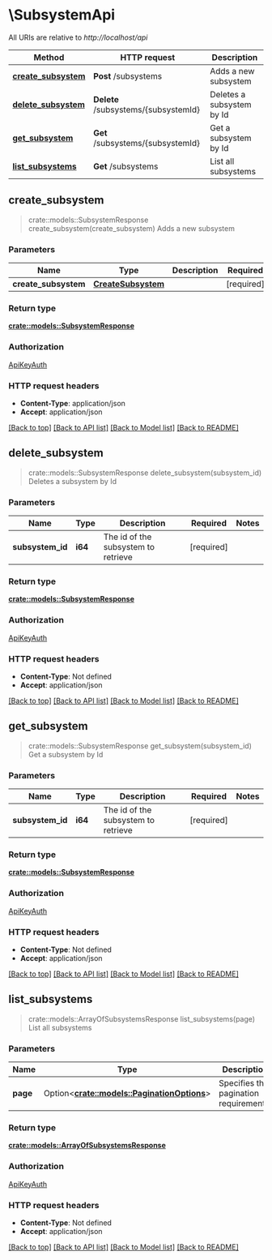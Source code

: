# \SubsystemApi

All URIs are relative to *http://localhost/api*

Method | HTTP request | Description
------------- | ------------- | -------------
[**create_subsystem**](SubsystemApi.md#create_subsystem) | **Post** /subsystems | Adds a new subsystem
[**delete_subsystem**](SubsystemApi.md#delete_subsystem) | **Delete** /subsystems/{subsystemId} | Deletes a subsystem by Id
[**get_subsystem**](SubsystemApi.md#get_subsystem) | **Get** /subsystems/{subsystemId} | Get a subsystem by Id
[**list_subsystems**](SubsystemApi.md#list_subsystems) | **Get** /subsystems | List all subsystems



## create_subsystem

> crate::models::SubsystemResponse create_subsystem(create_subsystem)
Adds a new subsystem

### Parameters


Name | Type | Description  | Required | Notes
------------- | ------------- | ------------- | ------------- | -------------
**create_subsystem** | [**CreateSubsystem**](CreateSubsystem.md) |  | [required] |

### Return type

[**crate::models::SubsystemResponse**](SubsystemResponse.md)

### Authorization

[ApiKeyAuth](../README.md#ApiKeyAuth)

### HTTP request headers

- **Content-Type**: application/json
- **Accept**: application/json

[[Back to top]](#) [[Back to API list]](../README.md#documentation-for-api-endpoints) [[Back to Model list]](../README.md#documentation-for-models) [[Back to README]](../README.md)


## delete_subsystem

> crate::models::SubsystemResponse delete_subsystem(subsystem_id)
Deletes a subsystem by Id

### Parameters


Name | Type | Description  | Required | Notes
------------- | ------------- | ------------- | ------------- | -------------
**subsystem_id** | **i64** | The id of the subsystem to retrieve | [required] |

### Return type

[**crate::models::SubsystemResponse**](SubsystemResponse.md)

### Authorization

[ApiKeyAuth](../README.md#ApiKeyAuth)

### HTTP request headers

- **Content-Type**: Not defined
- **Accept**: application/json

[[Back to top]](#) [[Back to API list]](../README.md#documentation-for-api-endpoints) [[Back to Model list]](../README.md#documentation-for-models) [[Back to README]](../README.md)


## get_subsystem

> crate::models::SubsystemResponse get_subsystem(subsystem_id)
Get a subsystem by Id

### Parameters


Name | Type | Description  | Required | Notes
------------- | ------------- | ------------- | ------------- | -------------
**subsystem_id** | **i64** | The id of the subsystem to retrieve | [required] |

### Return type

[**crate::models::SubsystemResponse**](SubsystemResponse.md)

### Authorization

[ApiKeyAuth](../README.md#ApiKeyAuth)

### HTTP request headers

- **Content-Type**: Not defined
- **Accept**: application/json

[[Back to top]](#) [[Back to API list]](../README.md#documentation-for-api-endpoints) [[Back to Model list]](../README.md#documentation-for-models) [[Back to README]](../README.md)


## list_subsystems

> crate::models::ArrayOfSubsystemsResponse list_subsystems(page)
List all subsystems

### Parameters


Name | Type | Description  | Required | Notes
------------- | ------------- | ------------- | ------------- | -------------
**page** | Option<[**crate::models::PaginationOptions**](.md)> | Specifies the pagination requirements. |  |

### Return type

[**crate::models::ArrayOfSubsystemsResponse**](ArrayOfSubsystemsResponse.md)

### Authorization

[ApiKeyAuth](../README.md#ApiKeyAuth)

### HTTP request headers

- **Content-Type**: Not defined
- **Accept**: application/json

[[Back to top]](#) [[Back to API list]](../README.md#documentation-for-api-endpoints) [[Back to Model list]](../README.md#documentation-for-models) [[Back to README]](../README.md)

